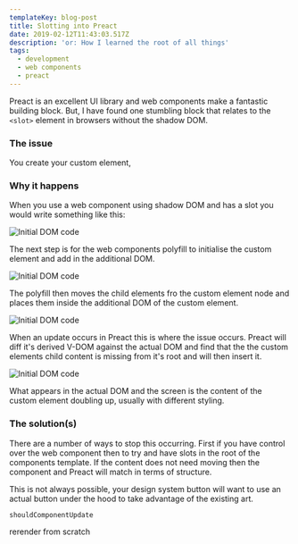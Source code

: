 ```yaml
---
templateKey: blog-post
title: Slotting into Preact
date: 2019-02-12T11:43:03.517Z
description: 'or: How I learned the root of all things'
tags:
  - development
  - web components
  - preact
---
```

Preact is an excellent UI library and web components make a fantastic building block. But, I have found one stumbling block that relates to the `<slot>` element in browsers without the shadow DOM.

### The issue

You create your custom element,



### Why it happens

When you use a web component using shadow DOM and has a slot you would write something like this:

![Initial DOM code](https://res.cloudinary.com/lazydayed/image/upload/v1550479938/Devtings/preactcustomelements/diffing-1.png "Initial DOM code")

The next step is for the web components polyfill to initialise the custom element and add in the additional DOM. 

![Initial DOM code](https://res.cloudinary.com/lazydayed/image/upload/v1550479938/Devtings/preactcustomelements/diffing-2.png "Initial DOM code")

The polyfill then moves the child elements fro the custom element node and places them inside the additional DOM of the custom element.

![Initial DOM code](https://res.cloudinary.com/lazydayed/image/upload/v1550479938/Devtings/preactcustomelements/diffing-3.png "Initial DOM code")

When an update occurs in Preact this is where the issue occurs. Preact will diff it's derived V-DOM against the actual DOM and find that the the custom elements child content is missing from it's root and will then insert it.

![Initial DOM code](https://res.cloudinary.com/lazydayed/image/upload/v1550479938/Devtings/preactcustomelements/diffing-4.png "Initial DOM code")

What appears in the actual DOM and the screen is the content of the custom element doubling up, usually with different styling.

### The solution(s)

There are a number of ways to stop this occurring. First if you have control over the web component then to try and have slots in the root of the components template. If the content does not need moving then the component and Preact will match in terms of structure.

This is not always possible, your design system button will want to use an actual button under the hood to take advantage of the existing art.



`shouldComponentUpdate`

rerender from scratch
